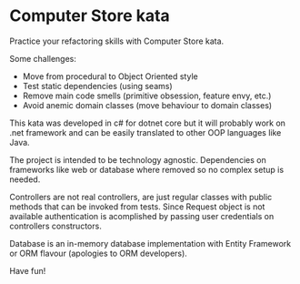 # Computer Store kata
Practice your refactoring skills with Computer Store kata.

Some challenges:
- Move from procedural to Object Oriented style
- Test static dependencies (using seams)
- Remove main code smells (primitive obsession, feature envy, etc.)
- Avoid anemic domain classes (move behaviour to domain classes)

This kata was developed in c# for dotnet core but it will probably work on .net framework and can be easily translated to other OOP languages like Java. 

The project is intended to be technology agnostic. Dependencies on frameworks like web or database where removed so no complex setup is needed.

Controllers are not real controllers, are just regular classes with public methods that can be invoked from tests. Since Request object is not available authentication is acomplished by passing user credentials on controllers constructors.

Database is an in-memory database implementation with Entity Framework or ORM flavour (apologies to ORM developers).

Have fun!
